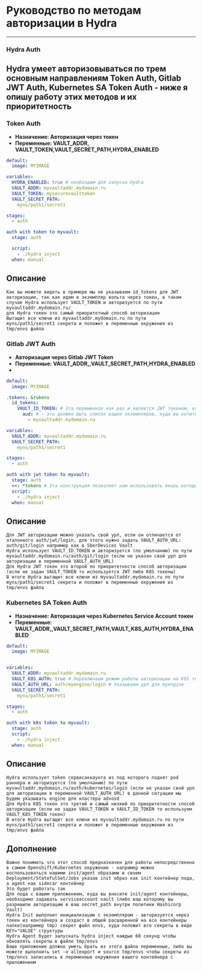 # Руководство по методам авторизации в Hydra


---
### Hydra Auth


## Hydra умеет авторизовываться по трем основным направлениям Token Auth, Gitlab JWT Auth, Kubernetes SA Token Auth - ниже я опишу работу этих методов и их приоритетность

### Token Auth

- **Назначение: Авторизация через токен**
- **Переменные: VAULT_ADDR, VAULT_TOKEN,VAULT_SECRET_PATH,HYDRA_ENABLED**

```yaml
default:
  image: MYIMAGE

variables:
  HYDRA_ENABLED: true # необходим для запуска Hydra 
  VAULT_ADDR: myvaultaddr.mydomain.ru
  VAULT_TOKEN: mysecurevaulttoken
  VAULT_SECRET_PATH:
    myns/path1/secret1

stages:
  - auth

auth with token to myvault:
  stage: auth

  script:
    - ./hydra inject
  when: manual
```
## Описание

```
Как вы можете видеть в примере мы не указываем id_tokens для JWT авторизации, так как идем в экземпляр вольта через токен, в таком случае Hydra использует VAULT_TOKEN и авторизуется по пути myvaultaddr.mydomain.ru/
для Hydra токен это самый приоритетный способ авторизации
Вытащит все ключи из myvaultaddr.mydomain.ru по пути myns/path1/secret1 секрета и положит в переменные окружения из tmp/envs файла
```

### Gitlab JWT Auth

- **Авторизация через Gitlab JWT Token**
- **Переменные: VAULT_ADDR,,VAULT_SECRET_PATH,HYDRA_ENABLED**
- 
```yaml
default:
  image: MYIMAGE

.tokens: &tokens
  id_tokens:
    VAULT_ID_TOKEN: # Эта переменная как раз и является JWT токеном, который гитлаб использует при авторизации в Hashicorp Vault
      aud: # - это должен быть список ваших экземпляров, куда вы хотите авторизоваться
        - myvaultaddr.mydomain.ru

variables:
  VAULT_ADDR: myvaultaddr.mydomain.ru
  VAULT_SECRET_PATH:
    myns/path1/secret1

stages:
  - auth

auth with jwt token to myvault:
  stage: auth
  <<: *tokens # Эта конструкция позволяет нам использовать якорь который сгруппирован в &tokens
  script:
    - ./hydra inject
  when: manual
```
## Описание

```
Для JWT авторизации можно указать свой урл, если он отличается от эталонного auth/jwt/login, для этого нужно задать VAULT_AUTH_URL: auth/git/login например как в SberDevices Vault
Hydra использует VAULT_ID_TOKEN и авторизуется (по умолчанию) по пути myvaultaddr.mydomain.ru/auth/git/login (если не указан свой урл для авторизации в переменной VAULT_AUTH_URL)
Для Hydra JWT токен это второй по приоритетности способ авторизации (если не задан VAULT_TOKEN то используется JWT либо K8S токены)
В итоге Hydra вытащит все ключи из myvaultaddr.mydomain.ru по пути myns/path1/secret1 секрета и положит в переменные окружения из tmp/envs файла
```

### Kubernetes SA Token Auth

- **Назначение: Авторизация через Kubernetes Service Account токен**
- **Переменные: VAULT_ADDR,,VAULT_SECRET_PATH,VAULT_K8S_AUTH,HYDRA_ENABLED**

```yaml
default:
  image: MYIMAGE


variables:
  VAULT_ADDR: myvaultaddr.mydomain.ru
  VAULT_K8S_AUTH: true # Переключаем режим работы авторизации на K8S токен
  VAULT_AUTH_URL: auth/myengine/login # Указываем урл для myengine
  VAULT_SECRET_PATH:
    myns/path1/secret1

stages:
  - auth

auth with k8s token to myvault:
  stage: auth
  script:
    - ./hydra inject
  when: manual
```

## Описание

```
Hydra использует token сервисаккаунта из под которого поднят pod раннера и авторизуется (по умолчанию) по пути myvaultaddr.mydomain.ru/auth/kubernetes/login (если не указан свой урл для авторизации в переменной VAULT_AUTH_URL) в данной ситуации мы будем указывать engine для кластера advosd
Для Hydra K8S токен это третий и самый низкий по приоритетности способ авторизации (если не задан VAULT_TOKEN и VAULT_ID_TOKEN то используем VAULT_K8S_TOKEN токен)
В итоге Hydra вытащит все ключи из myvaultaddr.mydomain.ru по пути myns/path1/secret1 секрета и положит в переменные окружения из tmp/envs файла
```

## Дополнение

```
Важно понимать что этот способ предназначен для работы непосредственно в самом Openshift/Kubernetes окружении - например можно воспользоваться нашими init/agent образами в своем Deployment/StatefulSet/Jobs указав init образ как init контейнер пода, а agent как sidecar контейнер
Это будет работать так
Для пода с вашим приложением, куда вы вносите init/agent контейнеры, необходимо задавать serviceaccount vault (либо ваш которому вы разрешили авторизацию в ваш secret_path внутри политики Hashicorp Vault)
Hydra Init выполнит инициализацию с экземпляром - авторизуется через токен из контейнера и создаст в общей расшаренной на все контейнеры папке(например tmp) секрет файл envs, куда положит все секреты в виде KEY="VALUE" структуры
Hydra Agent будет запускать hydra inject каждые 60 секунд чтобы обновлять секреты в файле tmp/envs
Ваше приложение должно уметь брать из этого файла переменные, либо вы можете выполнить set -o allexport и source tmp/envs чтобы секреты из tmp/envs записались в переменные окружения вашего контейнера с приложением
```